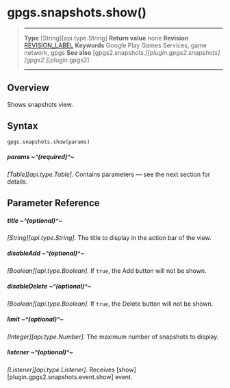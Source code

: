 # gpgs.snapshots.show()

> --------------------- ------------------------------------------------------------------------------------------
> __Type__              [String][api.type.String]
> __Return value__      none
> __Revision__          [REVISION_LABEL](REVISION_URL)
> __Keywords__          Google Play Games Services, game network, gpgs
> __See also__          [gpgs2.snapshots.*][plugin.gpgs2.snapshots]
>                       [gpgs2.*][plugin.gpgs2]
> --------------------- ------------------------------------------------------------------------------------------

## Overview

Shows snapshots view.

## Syntax

	gpgs.snapshots.show(params)

##### params ~^(required)^~
_[Table][api.type.Table]._ Contains parameters — see the next section for details.

## Parameter Reference

##### title ~^(optional)^~
_[String][api.type.String]._ The title to display in the action bar of the view.

##### disableAdd ~^(optional)^~
_[Boolean][api.type.Boolean]._ If `true`, the Add button will not be shown.

##### disableDelete ~^(optional)^~
_[Boolean][api.type.Boolean]._ If `true`, the Delete button will not be shown.

##### limit ~^(optional)^~
_[Integer][api.type.Number]._ The maximum number of snapshots to display.

##### listener ~^(optional)^~
_[Listener][api.type.Listener]._ Receives [show][plugin.gpgs2.snapshots.event.show] event.